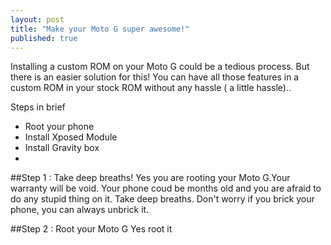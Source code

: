 ```yaml
---
layout: post
title: "Make your Moto G super awesome!"
published: true
---
```


Installing a custom ROM on your Moto G could be a tedious process. But there is an easier solution for this! You can have all those features in a custom ROM in your stock ROM without any hassle ( a little hassle)..

Steps in brief

* Root your phone
* Install Xposed Module
* Install Gravity box
*
##Step 1 : Take deep breaths!
Yes you are rooting your Moto G.Your warranty will be void. Your phone coud be months old and you are afraid to do any stupid thing on it. Take deep breaths. Don't worry if you brick your phone, you can always unbrick it.

##Step 2 : Root your Moto G
Yes root it
